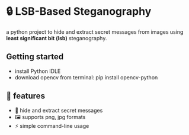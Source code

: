 # 🔒 LSB-Based Steganography

a python project to hide and extract secret messages from images using **least significant bit (lsb)** steganography.

## Getting started 
- install Python IDLE
- download opencv from terminal: pip install opencv-python

## 🚀 features
- 🔐 hide and extract secret messages  
- 🖼️ supports png, jpg formats  
- ⚡ simple command-line usage  
